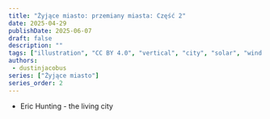 ```yaml
---
title: "Żyjące miasto: przemiany miasta: Część 2"
date: 2025-04-29
publishDate: 2025-06-07
draft: false
description: ""
tags: ["illustration", "CC BY 4.0", "vertical", "city", "solar", "wind turbine", "people", "transport"]
authors:
 - dustinjacobus
series: ["Żyjące miasto"]
series_order: 2
---
```


- Eric Hunting - the living city
